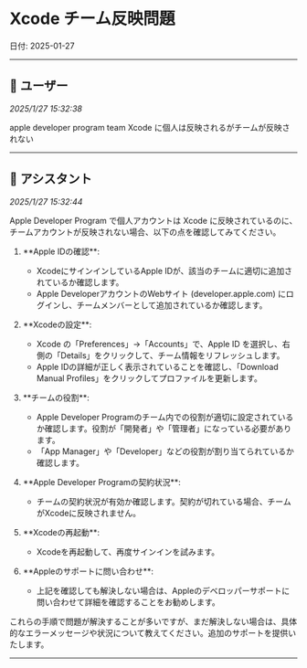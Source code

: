 # Xcode チーム反映問題

日付: 2025-01-27

---

## 👤 ユーザー
*2025/1/27 15:32:38*

apple developer program team Xcode に個人は反映されるがチームが反映されない

---

## 🤖 アシスタント
*2025/1/27 15:32:44*

Apple Developer Program で個人アカウントは Xcode に反映されているのに、チームアカウントが反映されない場合、以下の点を確認してみてください。

1. \*\*Apple IDの確認\*\*:
   - XcodeにサインインしているApple IDが、該当のチームに適切に追加されているか確認します。
   - Apple DeveloperアカウントのWebサイト (developer.apple.com) にログインし、チームメンバーとして追加されているか確認します。

2. \*\*Xcodeの設定\*\*:
   - Xcode の「Preferences」→「Accounts」で、Apple ID を選択し、右側の「Details」をクリックして、チーム情報をリフレッシュします。
   - Apple IDの詳細が正しく表示されていることを確認し、「Download Manual Profiles」をクリックしてプロファイルを更新します。

3. \*\*チームの役割\*\*:
   - Apple Developer Programのチーム内での役割が適切に設定されているか確認します。役割が「開発者」や「管理者」になっている必要があります。
   - 「App Manager」や「Developer」などの役割が割り当てられているか確認します。

4. \*\*Apple Developer Programの契約状況\*\*:
   - チームの契約状況が有効か確認します。契約が切れている場合、チームがXcodeに反映されません。

5. \*\*Xcodeの再起動\*\*:
   - Xcodeを再起動して、再度サインインを試みます。

6. \*\*Appleのサポートに問い合わせ\*\*:
   - 上記を確認しても解決しない場合は、Appleのデベロッパーサポートに問い合わせて詳細を確認することをお勧めします。

これらの手順で問題が解決することが多いですが、まだ解決しない場合は、具体的なエラーメッセージや状況について教えてください。追加のサポートを提供いたします。

---
